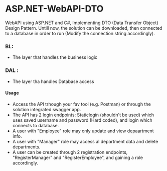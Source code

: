 # ASP.NET-WebAPI-DTO
WebAPI using ASP.NET and C#, Implementing DTO (Data Transfer Object) Design Pattern.
Untill now, the solution can be downloaded, then connected to a database in order to run (Modify the connection string accordingly).

### BL: 
- The layer that handles the business logic
### DAL :
- The layer tha handles Database access

#### Usage
- Access the API trhough your fav tool (e.g. Postman) or through the solution integrated swagger app.
- The API has 2 login endpoints: Staticlogin (shouldn't be used) which uses saved username and password (Hard coded), and login which connects to database.
- A user with "Employee" role may only update and view depaartment info.
- A user with "Manager" role may access al department data and delete departments.
- A user can be created through 2 registration endpoints, "RegisterManager" and "RegisterEmployee", and gaining a role accordingly.

